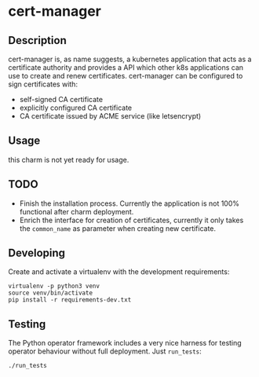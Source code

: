 # cert-manager

## Description

cert-manager is, as name suggests, a kubernetes application that acts as a
certificate authority and provides a API which other k8s applications can use to
create and renew certificates. cert-manager can be configured to sign
certificates with:
* self-signed CA certificate
* explicitly configured CA certificate
* CA certificate issued  by ACME service (like letsencrypt)

## Usage

this charm is not yet ready for usage.

## TODO

* Finish the installation process. Currently the application is not 100%
functional after charm deployment.
* Enrich the interface for creation of certificates, currently it only
takes the `common_name` as parameter when creating new certificate.


## Developing

Create and activate a virtualenv with the development requirements:

    virtualenv -p python3 venv
    source venv/bin/activate
    pip install -r requirements-dev.txt

## Testing

The Python operator framework includes a very nice harness for testing
operator behaviour without full deployment. Just `run_tests`:

    ./run_tests
